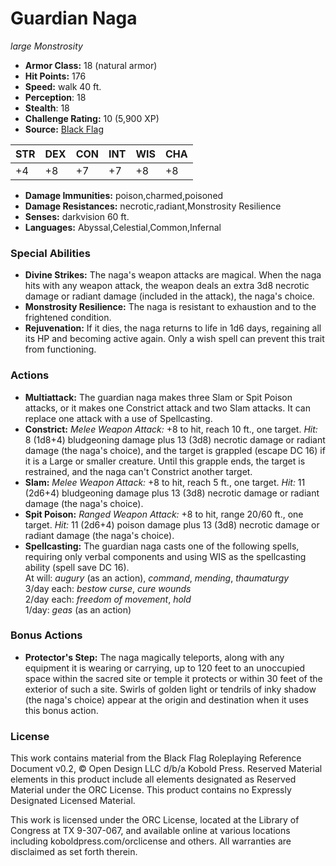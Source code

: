 # Guardian Naga

*large* *Monstrosity*

- **Armor Class:** 18 (natural armor)
- **Hit Points:** 176 
- **Speed:** walk 40 ft.
- **Perception**: 18
- **Stealth**: 18
- **Challenge Rating:** 10 (5,900 XP)
- **Source:** [Black Flag](https://koboldpress.com/kpstore/product/tovrpg-pg-mv/)

| STR | DEX | CON | INT | WIS | CHA |
| --- | --- | --- | --- | --- | --- |
| +4 | +8 | +7 | +7 | +8 | +8 |

- **Damage Immunities:** poison,charmed,poisoned
- **Damage Resistances:** necrotic,radiant,Monstrosity Resilience
- **Senses:** darkvision 60 ft.
- **Languages:** Abyssal,Celestial,Common,Infernal

### Special Abilities

- **Divine Strikes:** The naga's weapon attacks are magical. When the naga hits with any weapon attack, the weapon deals an extra 3d8 necrotic damage or radiant damage (included in the attack), the naga's choice.
- **Monstrosity Resilience:** The naga is resistant to exhaustion and to the frightened condition.
- **Rejuvenation:** If it dies, the naga returns to life in 1d6 days, regaining all its HP and becoming active again. Only a wish spell can prevent this trait from functioning.

### Actions

- **Multiattack:** The guardian naga makes three Slam or Spit Poison attacks, or it makes one Constrict attack and two Slam attacks. It can replace one attack with a use of Spellcasting.
- **Constrict:** _Melee Weapon Attack:_ +8 to hit, reach 10 ft., one target. _Hit:_ 8 (1d8+4) bludgeoning damage plus 13 (3d8) necrotic damage or radiant damage (the naga's choice), and the target is grappled (escape DC 16) if it is a Large or smaller creature. Until this grapple ends, the target is restrained, and the naga can't Constrict another target.
- **Slam:** _Melee Weapon Attack:_ +8 to hit, reach 5 ft., one target. _Hit:_ 11 (2d6+4) bludgeoning damage plus 13 (3d8) necrotic damage or radiant damage (the naga's choice).
- **Spit Poison:** _Ranged Weapon Attack:_ +8 to hit, range 20/60 ft., one target. _Hit:_ 11 (2d6+4) poison damage plus 13 (3d8) necrotic damage or radiant damage (the naga's choice).
- **Spellcasting:** The guardian naga casts one of the following spells, requiring only verbal components and using WIS as the spellcasting ability (spell save DC 16).<br>At will: _augury_ (as an action), _command_, _mending_, _thaumaturgy_<br>3/day each: _bestow curse_, _cure wounds_<br>2/day each: _freedom of movement_, _hold_<br>1/day: _geas_ (as an action)

### Bonus Actions

- **Protector's Step:** The naga magically teleports, along with any equipment it is wearing or carrying, up to 120 feet to an unoccupied space within the sacred site or temple it protects or within 30 feet of the exterior of such a site. Swirls of golden light or tendrils of inky shadow (the naga's choice) appear at the origin and destination when it uses this bonus action.


### License

This work contains material from the Black Flag Roleplaying Reference Document v0.2, © Open Design LLC d/b/a Kobold Press. Reserved Material elements in this product include all elements designated as Reserved Material under the ORC License. This product contains no Expressly Designated Licensed Material.

This work is licensed under the ORC License, located at the Library of Congress at TX 9-307-067, and available online at various locations including koboldpress.com/orclicense and others. All warranties are disclaimed as set forth therein.
